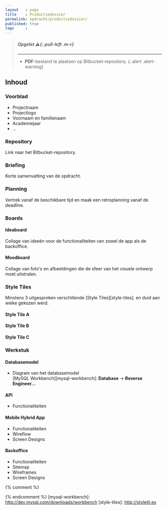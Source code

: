```yaml
---
layout   : page
title    : Productiedossier
permalink: opdracht/productiedossier/
published: true
tags     :
---
```


> ##### **Opgelet** *:warning:*{:.pull-left .m-r}
> ---
> - **PDF**-bestand te plaatsen op Bitbucket-repository.
{:.alert .alert-warning}

Inhoud
------

### Voorblad

 - Projectnaam
 - Projectlogo
 - Voornaam en familienaam
 - Academiejaar
 - …

### Repository

Link naar het Bitbucket-repository.

### Briefing

Korte samenvatting van de opdracht.

### Planning

Vertrek vanaf de beschikbare tijd en maak een retroplanning vanaf de deadline.

### Boards

#### Ideaboard

Collage van ideeën voor de functionaliteiten van zowel de app als de backoffice.

#### Moodboard

Collage van foto's en afbeeldingen die de sfeer van het visuele ontwerp moet uitstralen.

### Style Tiles

Minstens 3 uitgesproken verschillende [Style Tiles][style-tiles]. en duid aan welke gekozen werd.

#### Style Tile A

#### Style Tile B

#### Style Tile C

### Werkstuk

#### Databasemodel

 - Diagram van het databasemodel  
   [MySQL Workbench][mysql-workbench]: **Database** → **Reverse Engineer…**

#### API

 - Functionaliteiten

#### Mobile Hybrid App

 - Functionaliteiten
 - Wireflow
 - Screen Designs

#### Backoffice

 - Functionaliteiten
 - Sitemap
 - Wireframes
 - Screen Designs

{% comment %}
<!-- ⚓ Hyperlinks -->
{% endcomment %}
[mysql-workbench]:          http://dev.mysql.com/downloads/workbench
[style-tiles]:              http://styletil.es